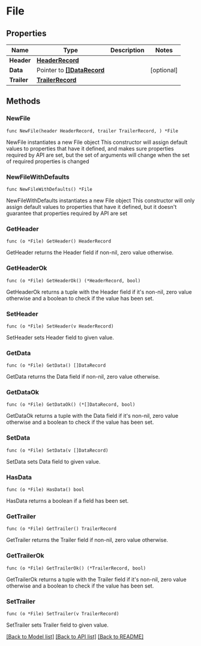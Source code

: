 # File

## Properties

Name | Type | Description | Notes
------------ | ------------- | ------------- | -------------
**Header** | [**HeaderRecord**](HeaderRecord.md) |  | 
**Data** | Pointer to [**[]DataRecord**](DataRecord.md) |  | [optional] 
**Trailer** | [**TrailerRecord**](TrailerRecord.md) |  | 

## Methods

### NewFile

`func NewFile(header HeaderRecord, trailer TrailerRecord, ) *File`

NewFile instantiates a new File object
This constructor will assign default values to properties that have it defined,
and makes sure properties required by API are set, but the set of arguments
will change when the set of required properties is changed

### NewFileWithDefaults

`func NewFileWithDefaults() *File`

NewFileWithDefaults instantiates a new File object
This constructor will only assign default values to properties that have it defined,
but it doesn't guarantee that properties required by API are set

### GetHeader

`func (o *File) GetHeader() HeaderRecord`

GetHeader returns the Header field if non-nil, zero value otherwise.

### GetHeaderOk

`func (o *File) GetHeaderOk() (*HeaderRecord, bool)`

GetHeaderOk returns a tuple with the Header field if it's non-nil, zero value otherwise
and a boolean to check if the value has been set.

### SetHeader

`func (o *File) SetHeader(v HeaderRecord)`

SetHeader sets Header field to given value.


### GetData

`func (o *File) GetData() []DataRecord`

GetData returns the Data field if non-nil, zero value otherwise.

### GetDataOk

`func (o *File) GetDataOk() (*[]DataRecord, bool)`

GetDataOk returns a tuple with the Data field if it's non-nil, zero value otherwise
and a boolean to check if the value has been set.

### SetData

`func (o *File) SetData(v []DataRecord)`

SetData sets Data field to given value.

### HasData

`func (o *File) HasData() bool`

HasData returns a boolean if a field has been set.

### GetTrailer

`func (o *File) GetTrailer() TrailerRecord`

GetTrailer returns the Trailer field if non-nil, zero value otherwise.

### GetTrailerOk

`func (o *File) GetTrailerOk() (*TrailerRecord, bool)`

GetTrailerOk returns a tuple with the Trailer field if it's non-nil, zero value otherwise
and a boolean to check if the value has been set.

### SetTrailer

`func (o *File) SetTrailer(v TrailerRecord)`

SetTrailer sets Trailer field to given value.



[[Back to Model list]](../README.md#documentation-for-models) [[Back to API list]](../README.md#documentation-for-api-endpoints) [[Back to README]](../README.md)


